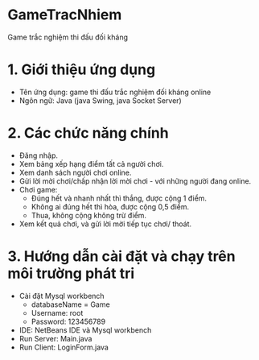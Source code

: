 # GameTracNhiem
Game trắc nghiệm thi đấu đối kháng
# 1. Giới thiệu ứng dụng
- Tên ứng dụng: game thi đấu trắc nghiệm đối kháng online
- Ngôn ngữ: Java (java Swing, java Socket Server)
# 2. Các chức năng chính
- Đăng nhập.
- Xem bảng xếp hạng điểm tất cả người chơi.
- Xem danh sách người chơi online.
- Gửi lời mời chơi/chấp nhận lời mời chơi - với những người đang online.
- Chơi game:
  - Đúng hết và nhanh nhất thì thắng, được cộng 1 điểm.
  - Không ai đúng hết thì hòa, được cộng 0,5 điểm.
  - Thua, không cộng không trừ điểm.
- Xem kết quả chơi, và gửi lời mời tiếp tục chơi/ thoát.
# 3. Hướng dẫn cài đặt và chạy trên môi trường phát tri
- Cài đặt Mysql workbench
  - databaseName = Game
  - Username: root
  - Password: 123456789
- IDE: NetBeans IDE và Mysql workbench
- Run Server: Main.java
- Run Client: LoginForm.java


